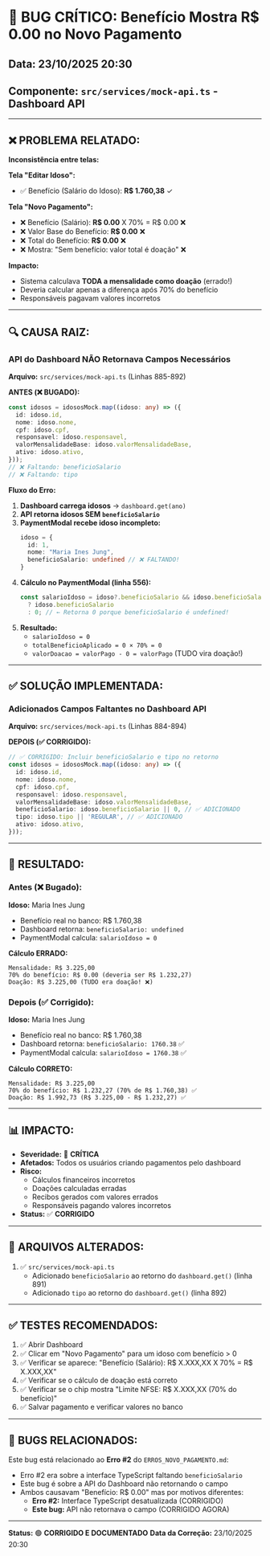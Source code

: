 # 🐛 BUG CRÍTICO: Benefício Mostra R$ 0.00 no Novo Pagamento

## Data: 23/10/2025 20:30
## Componente: `src/services/mock-api.ts` - Dashboard API

---

## ❌ PROBLEMA RELATADO:

**Inconsistência entre telas:**

**Tela "Editar Idoso":**
- ✅ Benefício (Salário do Idoso): **R$ 1.760,38** ✓

**Tela "Novo Pagamento":**
- ❌ Benefício (Salário): **R$ 0.00** X 70% = R$ 0.00 ❌
- ❌ Valor Base do Benefício: **R$ 0.00** ❌
- ❌ Total do Benefício: **R$ 0.00** ❌
- ❌ Mostra: "Sem benefício: valor total é doação" ❌

**Impacto:**
- Sistema calculava **TODA a mensalidade como doação** (errado!)
- Deveria calcular apenas a diferença após 70% do benefício
- Responsáveis pagavam valores incorretos

---

## 🔍 CAUSA RAIZ:

### API do Dashboard NÃO Retornava Campos Necessários

**Arquivo:** `src/services/mock-api.ts` (Linhas 885-892)

**ANTES (❌ BUGADO):**
```typescript
const idosos = idososMock.map((idoso: any) => ({
  id: idoso.id,
  nome: idoso.nome,
  cpf: idoso.cpf,
  responsavel: idoso.responsavel,
  valorMensalidadeBase: idoso.valorMensalidadeBase,
  ativo: idoso.ativo,
}));
// ❌ Faltando: beneficioSalario
// ❌ Faltando: tipo
```

**Fluxo do Erro:**

1. **Dashboard carrega idosos** → `dashboard.get(ano)`
2. **API retorna idosos SEM `beneficioSalario`**
3. **PaymentModal recebe idoso incompleto:**
   ```typescript
   idoso = {
     id: 1,
     nome: "Maria Ines Jung",
     beneficioSalario: undefined // ❌ FALTANDO!
   }
   ```
4. **Cálculo no PaymentModal (linha 556):**
   ```typescript
   const salarioIdoso = idoso?.beneficioSalario && idoso.beneficioSalario > 0 
     ? idoso.beneficioSalario 
     : 0; // ← Retorna 0 porque beneficioSalario é undefined!
   ```
5. **Resultado:**
   - `salarioIdoso = 0`
   - `totalBeneficioAplicado = 0 × 70% = 0`
   - `valorDoacao = valorPago - 0 = valorPago` (TUDO vira doação!)

---

## ✅ SOLUÇÃO IMPLEMENTADA:

### Adicionados Campos Faltantes no Dashboard API

**Arquivo:** `src/services/mock-api.ts` (Linhas 884-894)

**DEPOIS (✅ CORRIGIDO):**
```typescript
// ✅ CORRIGIDO: Incluir beneficioSalario e tipo no retorno
const idosos = idososMock.map((idoso: any) => ({
  id: idoso.id,
  nome: idoso.nome,
  cpf: idoso.cpf,
  responsavel: idoso.responsavel,
  valorMensalidadeBase: idoso.valorMensalidadeBase,
  beneficioSalario: idoso.beneficioSalario || 0, // ✅ ADICIONADO
  tipo: idoso.tipo || 'REGULAR', // ✅ ADICIONADO
  ativo: idoso.ativo,
}));
```

---

## 🎯 RESULTADO:

### Antes (❌ Bugado):

**Idoso:** Maria Ines Jung
- Benefício real no banco: R$ 1.760,38
- Dashboard retorna: `beneficioSalario: undefined`
- PaymentModal calcula: `salarioIdoso = 0`

**Cálculo ERRADO:**
```
Mensalidade: R$ 3.225,00
70% do benefício: R$ 0.00 (deveria ser R$ 1.232,27)
Doação: R$ 3.225,00 (TUDO era doação! ❌)
```

### Depois (✅ Corrigido):

**Idoso:** Maria Ines Jung
- Benefício real no banco: R$ 1.760,38
- Dashboard retorna: `beneficioSalario: 1760.38` ✅
- PaymentModal calcula: `salarioIdoso = 1760.38` ✅

**Cálculo CORRETO:**
```
Mensalidade: R$ 3.225,00
70% do benefício: R$ 1.232,27 (70% de R$ 1.760,38) ✅
Doação: R$ 1.992,73 (R$ 3.225,00 - R$ 1.232,27) ✅
```

---

## 📊 IMPACTO:

- **Severidade:** 🔴 **CRÍTICA**
- **Afetados:** Todos os usuários criando pagamentos pelo dashboard
- **Risco:** 
  - Cálculos financeiros incorretos
  - Doações calculadas erradas
  - Recibos gerados com valores errados
  - Responsáveis pagando valores incorretos
- **Status:** ✅ **CORRIGIDO**

---

## 🔧 ARQUIVOS ALTERADOS:

1. ✅ `src/services/mock-api.ts`
   - Adicionado `beneficioSalario` ao retorno do `dashboard.get()` (linha 891)
   - Adicionado `tipo` ao retorno do `dashboard.get()` (linha 892)

---

## ✅ TESTES RECOMENDADOS:

1. ✅ Abrir Dashboard
2. ✅ Clicar em "Novo Pagamento" para um idoso com benefício > 0
3. ✅ Verificar se aparece: "Benefício (Salário): R$ X.XXX,XX X 70% = R$ X.XXX,XX"
4. ✅ Verificar se o cálculo de doação está correto
5. ✅ Verificar se o chip mostra "Limite NFSE: R$ X.XXX,XX (70% do benefício)"
6. ✅ Salvar pagamento e verificar valores no banco

---

## 🔗 BUGS RELACIONADOS:

Este bug está relacionado ao **Erro #2** do `ERROS_NOVO_PAGAMENTO.md`:
- Erro #2 era sobre a interface TypeScript faltando `beneficioSalario`
- Este bug é sobre a API do Dashboard não retornando o campo
- Ambos causavam "Benefício: R$ 0.00" mas por motivos diferentes:
  - **Erro #2:** Interface TypeScript desatualizada (CORRIGIDO)
  - **Este bug:** API não retornava o campo (CORRIGIDO AGORA)

---

**Status:** 🟢 **CORRIGIDO E DOCUMENTADO**
**Data da Correção:** 23/10/2025 20:30



